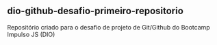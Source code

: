 ## dio-github-desafio-primeiro-repositorio
Repositório criado para o desafio de projeto de Git/Github do Bootcamp Impulso JS (DIO)
